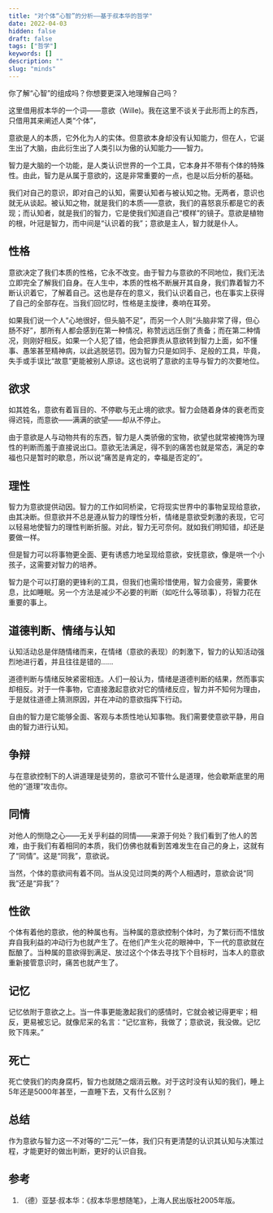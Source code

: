 ```yaml
---
title: "对个体“心智”的分析——基于叔本华的哲学"
date: 2022-04-03
hidden: false
draft: false
tags: ["哲学"]
keywords: []
description: ""
slug: "minds"
---
```



你了解“心智”的组成吗？你想要更深入地理解自己吗？

这里借用叔本华的一个词——意欲（Wille)。我在这里不谈关于此形而上的东西，只借用其来阐述人类“个体”，

意欲是人的本质，它外化为人的实体。但意欲本身却没有认知能力，但在人，它诞生出了大脑，由此衍生出了人类引以为傲的认知能力——智力。

智力是大脑的一个功能，是人类认识世界的一个工具，它本身并不带有个体的特殊性。由此，智力是从属于意欲的，这是非常重要的一点，也是以后分析的基础。

我们对自己的意识，即对自己的认知，需要认知者与被认知之物。无两者，意识也就无从谈起。被认知之物，就是我们的本质——意欲，我们的喜怒哀乐都是它的表现；而认知者，就是我们的智力，它是使我们知道自己“模样”的镜子。意欲是植物的根，叶冠是智力，而中间是“认识着的我”；意欲是主人，智力就是仆人。

## 性格

意欲决定了我们本质的性格，它永不改变。由于智力与意欲的不同地位，我们无法立即完全了解我们自身。在人生中，本质的性格不断展开其自身，我们靠着智力不断认识着它，了解着自己。这也是存在的意义，我们认识着自己，也在事实上获得了自己的全部存在。当我们回忆时，性格是主旋律，奏响在耳旁。

如果我们说一个人“心地很好，但头脑不足”，而另一个人则“头脑非常了得，但心肠不好”，那所有人都会感到在第一种情况，称赞远远压倒了责备；而在第二种情况，则刚好相反。如果一个人犯了错，他会把罪责从意欲转到智力上面，如不懂事、愚笨甚至精神病，以此逃脱惩罚。因为智力只是如同手、足般的工具，毕竟，失手或手误比“故意”更能被别人原谅。这也说明了意欲的主导与智力的次要地位。

## 欲求

如其姓名，意欲有着盲目的、不停歇与无止境的欲求。智力会随着身体的衰老而变得迟钝，而意欲——满满的欲望——却从不停止。

由于意欲是人与动物共有的东西，智力是人类骄傲的宝物，欲望也就常被掩饰为理性的判断而羞于直接说出口。意欲无法满足，得不到的痛苦也就是常态，满足的幸福也只是暂时的歇息，所以说“痛苦是肯定的，幸福是否定的”。

## 理性

智力为意欲提供动因。智力的工作如同桥梁，它将现实世界中的事物呈现给意欲，由其决断。但意欲并不总是遵从智力的理性分析，情绪是意欲受刺激的表现，它可以轻易地使智力的理性判断折服。对此，智力无可奈何。就如我们明知错，却还是要做一样。

但是智力可以将事物更全面、更有诱惑力地呈现给意欲，安抚意欲，像是哄一个小孩子，这需要对智力的培养。

智力是个可以打磨的更锋利的工具，但我们也需珍惜使用，智力会疲劳，需要休息，比如睡眠。另一个方法是减少不必要的判断（如吃什么等琐事），将智力花在重要的事上。

## 道德判断、情绪与认知

认知活动总是伴随情绪而来，在情绪（意欲的表现）的刺激下，智力的认知活动强烈地进行着，并且往往是错的……

道德判断与情绪反映紧密相连。人们一般认为，情绪是道德判断的结果，然而事实却相反。对于一件事物，它直接激起意欲对它的情绪反应，智力并不知何为理由，于是就往道德上猜测原因，并在冲动的意欲指挥下行动。

自由的智力是它能够全面、客观与本质性地认知事物。我们需要使意欲平静，用自由的智力进行认知。

## 争辩

与在意欲控制下的人讲道理是徒劳的，意欲可不管什么是道理，他会歇斯底里的用他的“道理”攻击你。

## 同情

对他人的恻隐之心——无关乎利益的同情——来源于何处？我们看到了他人的苦难，由于我们有着相同的本质，我们仿佛也就看到苦难发生在自己的身上，这就有了“同情”。这是“同我”，意欲说。

当然，个体的意欲间有着不同。当从没见过同类的两个人相遇时，意欲会说“同我”还是“异我”？

## 性欲

个体有着他的意欲，他的种属也有。当种属的意欲控制个体时，为了繁衍而不惜放弃自我利益的冲动行为也就产生了。在他们产生火花的眼神中，下一代的意欲就在酝酿了。当种属的意欲得到满足、放过这个个体去寻找下个目标时，当本人的意欲重新接管意识时，痛苦也就产生了。

## 记忆

记忆依附于意欲之上。当一件事更能激起我们的感情时，它就会被记得更牢；相反，更易被忘记。就像尼采的名言：“记忆宣称，我做了；意欲说，我没做。记忆败下阵来。”

## 死亡

死亡使我们的肉身腐朽，智力也就随之烟消云散。对于这时没有认知的我们，睡上5年还是5000年甚至，一直睡下去，又有什么区别？

## 总结

作为意欲与智力这一不对等的“二元”一体，我们只有更清楚的认识其认知与决策过程，才能更好的做出判断，更好的认识自我。

## 参考

1.  （德）亚瑟·叔本华：《叔本华思想随笔》，上海人民出版社2005年版。